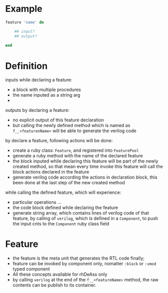 # Example
```ruby
feature 'name' do

	## input?
	## output?
	
end
```

# Definition

inputs while declaring a feature:
- a block with multiple procedures
- the name inputed as a string arg
- 

outputs by declaring a feature:
- no explicit output of this feature declaration
- but calling the newly defined method which is named as `f__<featurenName>` will be able to generate the verilog code

by declare a feature, following actions will be done:
- create a ruby class: `Feature`, and registered into `FeaturePool`
- generate a ruby method with the name of the declared feature
- the block inputed while declaring this feature will be part of the newly created method, so that mean every time invoke this feature will call the block actions declared in the feature
- generate verilog code according the actions in declaration block, this been done at the last step of the new created method

while calling the defined feature, which will experience:
- particular operations ...
- the code block defined while declaring the feature
- generate string array, which contains lines of verilog code of that feature, by calling of `verilog`, which is defined in a `Component`, to push the input cnts to the `Component` ruby class field

# Feature
- the feature is the meta unit that generates the RTL code finally;
- feature can be invoked by component only, nomatter `:block` or `:vmod` typed component
- All these concepts available for rhDeAss only
- by calling `verilog` at the end of the `f__<featureName>` method, the raw contents can be publish to its container.
